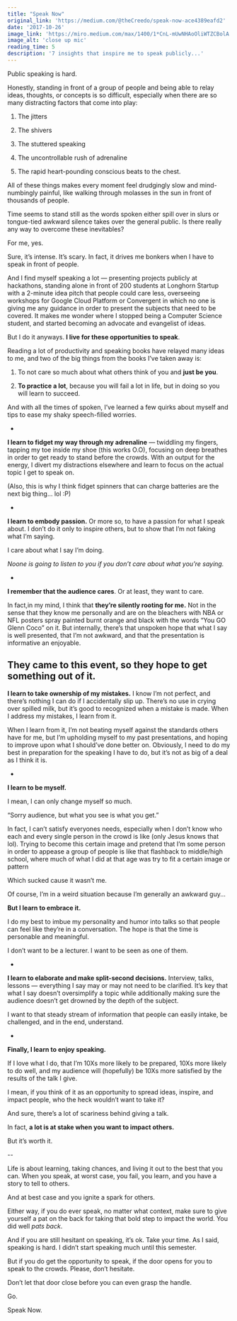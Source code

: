 ```yaml
---
title: "Speak Now"
original_link: 'https://medium.com/@theCreedo/speak-now-ace4389eafd2'
date: '2017-10-26'
image_link: 'https://miro.medium.com/max/1400/1*CnL-mUwNHAoOliWTZCBolA.jpeg'
image_alt: 'close up mic'
reading_time: 5
description: '7 insights that inspire me to speak publicly...'
---
```

Public speaking is hard.

Honestly, standing in front of a group of people and being able to relay ideas, thoughts, or concepts is so difficult, especially when there are so many distracting factors that come into play:

1. The jitters

2. The shivers

3. The stuttered speaking

4. The uncontrollable rush of adrenaline

5. The rapid heart-pounding conscious beats to the chest.

All of these things makes every moment feel drudgingly slow and mind-numbingly painful, like walking through molasses in the sun in front of thousands of people.

Time seems to stand still as the words spoken either spill over in slurs or tongue-tied awkward silence takes over the general public. Is there really any way to overcome these inevitables?

For me, yes.

Sure, it’s intense. It’s scary. In fact, it drives me bonkers when I have to speak in front of people.

And I find myself speaking a lot — presenting projects publicly at hackathons, standing alone in front of 200 students at Longhorn Startup with a 2-minute idea pitch that people could care less, overseeing workshops for Google Cloud Platform or Convergent in which no one is giving me any guidance in order to present the subjects that need to be covered. It makes me wonder where I stopped being a Computer Science student, and started becoming an advocate and evangelist of ideas.

But I do it anyways. **I live for these opportunities to speak**.

Reading a lot of productivity and speaking books have relayed many ideas to me, and two of the big things from the books I’ve taken away is:

1. To not care so much about what others think of you and **just be you**.

2. **To practice a lot**, because you will fail a lot in life, but in doing so you will learn to succeed.

And with all the times of spoken, I’ve learned a few quirks about myself and tips to ease my shaky speech-filled worries.

-

**I learn to fidget my way through my adrenaline** — twiddling my fingers, tapping my toe inside my shoe (this works O.O), focusing on deep breathes in order to get ready to stand before the crowds. With an output for the energy, I divert my distractions elsewhere and learn to focus on the actual topic I get to speak on.

(Also, this is why I think fidget spinners that can charge batteries are the next big thing... lol :P)

-

**I learn to embody passion.** Or more so, to have a passion for what I speak about. I don’t do it only to inspire others, but to show that I’m not faking what I’m saying.

I care about what I say I’m doing.

_Noone is going to listen to you if you don’t care about what you’re saying._

-

**I remember that the audience cares**. Or at least, they want to care.

In fact,in my mind, I think that **they’re silently rooting for me.** Not in the sense that they know me personally and are on the bleachers with NBA or NFL posters spray painted burnt orange and black with the words “You GO Glenn Coco” on it. But internally, there’s that unspoken hope that what I say is well presented, that I’m not awkward, and that the presentation is informative an enjoyable.

They came to this event, so they hope to get something out of it.
-

**I learn to take ownership of my mistakes.** I know I’m not perfect, and there’s nothing I can do if I accidentally slip up. There’s no use in crying over spilled milk, but it’s good to recognized when a mistake is made. When I address my mistakes, I learn from it.

When I learn from it, I’m not beating myself against the standards others have for me, but I’m upholding myself to my past presentations, and hoping to improve upon what I should’ve done better on. Obviously, I need to do my best in preparation for the speaking I have to do, but it’s not as big of a deal as I think it is.

-

**I learn to be myself.**

I mean, I can only change myself so much.

“Sorry audience, but what you see is what you get.”

In fact, I can’t satisfy everyones needs, especially when I don’t know who each and every single person in the crowd is like (only Jesus knows that lol). Trying to become this certain image and pretend that I’m some person in order to appease a group of people is like that flashback to middle/high school, where much of what I did at that age was try to fit a certain image or pattern

Which sucked cause it wasn’t me.

Of course, I’m in a weird situation because I’m generally an awkward guy...

**But I learn to embrace it.**

I do my best to imbue my personality and humor into talks so that people can feel like they’re in a conversation. The hope is that the time is personable and meaningful.

I don’t want to be a lecturer. I want to be seen as one of them.

-

**I learn to elaborate and make split-second decisions.** Interview, talks, lessons — everything I say may or may not need to be clarified. It’s key that what I say doesn’t oversimplify a topic while additionally making sure the audience doesn’t get drowned by the depth of the subject.

I want to that steady stream of information that people can easily intake, be challenged, and in the end, understand.

-

**Finally, I learn to enjoy speaking.**

If I love what I do, that I’m 10Xs more likely to be prepared, 10Xs more likely to do well, and my audience will (hopefully) be 10Xs more satisfied by the results of the talk I give.

I mean, if you think of it as an opportunity to spread ideas, inspire, and impact people, who the heck wouldn’t want to take it?

And sure, there’s a lot of scariness behind giving a talk.

In fact, **a lot is at stake when you want to impact others.**

But it’s worth it.

--

Life is about learning, taking chances, and living it out to the best that you can. When you speak, at worst case, you fail, you learn, and you have a story to tell to others.

And at best case and you ignite a spark for others.

Either way, if you do ever speak, no matter what context, make sure to give yourself a pat on the back for taking that bold step to impact the world. You did well *pats back*.

And if you are still hesitant on speaking, it’s ok. Take your time. As I said, speaking is hard. I didn’t start speaking much until this semester.

But if you do get the opportunity to speak, if the door opens for you to speak to the crowds. Please, don’t hesitate.

Don’t let that door close before you can even grasp the handle.

Go.

Speak Now.